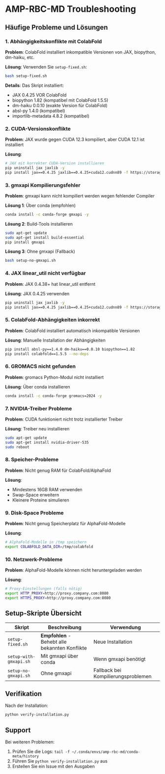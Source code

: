 # AMP-RBC-MD Troubleshooting

## Häufige Probleme und Lösungen

### 1. Abhängigkeitskonflikte mit ColabFold

**Problem**: ColabFold installiert inkompatible Versionen von JAX, biopython, dm-haiku, etc.

**Lösung**: Verwenden Sie `setup-fixed.sh`:
```bash
bash setup-fixed.sh
```

**Details**: Das Skript installiert:
- JAX 0.4.25 VOR ColabFold
- biopython 1.82 (kompatibel mit ColabFold 1.5.5)
- dm-haiku 0.0.10 (exakte Version für ColabFold)
- absl-py 1.4.0 (kompatibel)
- importlib-metadata 4.8.2 (kompatibel)

### 2. CUDA-Versionskonflikte

**Problem**: JAX wurde gegen CUDA 12.3 kompiliert, aber CUDA 12.1 ist installiert

**Lösung**: 
```bash
# JAX mit korrekter CUDA-Version installieren
pip uninstall jax jaxlib -y
pip install jax==0.4.25 jaxlib==0.4.25+cuda12.cudnn89 -f https://storage.googleapis.com/jax-releases/jax_cuda_releases.html
```

### 3. gmxapi Kompilierungsfehler

**Problem**: gmxapi kann nicht kompiliert werden wegen fehlender Compiler

**Lösung 1**: Über conda (empfohlen)
```bash
conda install -c conda-forge gmxapi -y
```

**Lösung 2**: Build-Tools installieren
```bash
sudo apt-get update
sudo apt-get install build-essential
pip install gmxapi
```

**Lösung 3**: Ohne gmxapi (Fallback)
```bash
bash setup-no-gmxapi.sh
```

### 4. JAX linear_util nicht verfügbar

**Problem**: JAX 0.4.38+ hat linear_util entfernt

**Lösung**: JAX 0.4.25 verwenden
```bash
pip uninstall jax jaxlib -y
pip install jax==0.4.25 jaxlib==0.4.25+cuda12.cudnn89 -f https://storage.googleapis.com/jax-releases/jax_cuda_releases.html
```

### 5. ColabFold-Abhängigkeiten inkorrekt

**Problem**: ColabFold installiert automatisch inkompatible Versionen

**Lösung**: Manuelle Installation der Abhängigkeiten
```bash
pip install absl-py==1.4.0 dm-haiku==0.0.10 biopython==1.82
pip install colabfold==1.5.5 --no-deps
```

### 6. GROMACS nicht gefunden

**Problem**: gromacs Python-Modul nicht installiert

**Lösung**: Über conda installieren
```bash
conda install -c conda-forge gromacs=2024 -y
```

### 7. NVIDIA-Treiber Probleme

**Problem**: CUDA funktioniert nicht trotz installierter Treiber

**Lösung**: Treiber neu installieren
```bash
sudo apt-get update
sudo apt-get install nvidia-driver-535
sudo reboot
```

### 8. Speicher-Probleme

**Problem**: Nicht genug RAM für ColabFold/AlphaFold

**Lösung**: 
- Mindestens 16GB RAM verwenden
- Swap-Space erweitern
- Kleinere Proteine simulieren

### 9. Disk-Space Probleme

**Problem**: Nicht genug Speicherplatz für AlphaFold-Modelle

**Lösung**:
```bash
# AlphaFold-Modelle in /tmp speichern
export COLABFOLD_DATA_DIR=/tmp/colabfold
```

### 10. Netzwerk-Probleme

**Problem**: AlphaFold-Modelle können nicht heruntergeladen werden

**Lösung**:
```bash
# Proxy-Einstellungen (falls nötig)
export HTTP_PROXY=http://proxy.company.com:8080
export HTTPS_PROXY=http://proxy.company.com:8080
```

## Setup-Skripte Übersicht

| Skript | Beschreibung | Verwendung |
|--------|-------------|------------|
| `setup-fixed.sh` | **Empfohlen** - Behebt alle bekannten Konflikte | Neue Installation |
| `setup-with-gmxapi.sh` | Mit gmxapi über conda | Wenn gmxapi benötigt |
| `setup-no-gmxapi.sh` | Ohne gmxapi | Fallback bei Kompilierungsproblemen |

## Verifikation

Nach der Installation:
```bash
python verify-installation.py
```

## Support

Bei weiteren Problemen:
1. Prüfen Sie die Logs: `tail -f ~/.conda/envs/amp-rbc-md/conda-meta/history`
2. Führen Sie `python verify-installation.py` aus
3. Erstellen Sie ein Issue mit den Ausgaben 